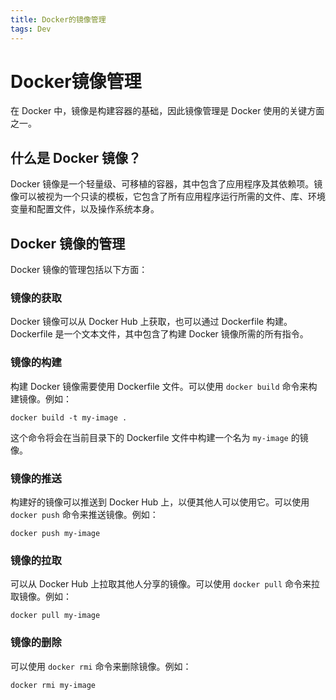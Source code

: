 ```yaml
---
title: Docker的镜像管理
tags: Dev
---
```


# Docker镜像管理

在 Docker 中，镜像是构建容器的基础，因此镜像管理是 Docker 使用的关键方面之一。<!--more-->

## 什么是 Docker 镜像？

Docker 镜像是一个轻量级、可移植的容器，其中包含了应用程序及其依赖项。镜像可以被视为一个只读的模板，它包含了所有应用程序运行所需的文件、库、环境变量和配置文件，以及操作系统本身。

## Docker 镜像的管理

Docker 镜像的管理包括以下方面：

### 镜像的获取

Docker 镜像可以从 Docker Hub 上获取，也可以通过 Dockerfile 构建。Dockerfile 是一个文本文件，其中包含了构建 Docker 镜像所需的所有指令。

### 镜像的构建

构建 Docker 镜像需要使用 Dockerfile 文件。可以使用 `docker build` 命令来构建镜像。例如：

```
docker build -t my-image .
```

这个命令将会在当前目录下的 Dockerfile 文件中构建一个名为 `my-image` 的镜像。

### 镜像的推送

构建好的镜像可以推送到 Docker Hub 上，以便其他人可以使用它。可以使用 `docker push` 命令来推送镜像。例如：

```
docker push my-image
```

### 镜像的拉取

可以从 Docker Hub 上拉取其他人分享的镜像。可以使用 `docker pull` 命令来拉取镜像。例如：

```
docker pull my-image
```

### 镜像的删除

可以使用 `docker rmi` 命令来删除镜像。例如：

```
docker rmi my-image
```
